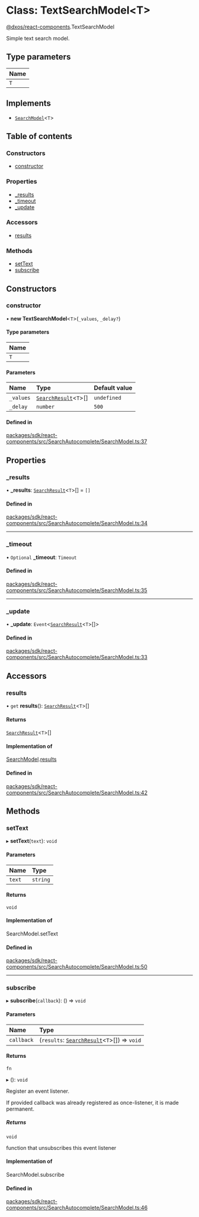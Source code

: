 # Class: TextSearchModel<T\>

[@dxos/react-components](../modules/dxos_react_components.md).TextSearchModel

Simple text search model.

## Type parameters

| Name |
| :------ |
| `T` |

## Implements

- [`SearchModel`](../interfaces/dxos_react_components.SearchModel.md)<`T`\>

## Table of contents

### Constructors

- [constructor](dxos_react_components.TextSearchModel.md#constructor)

### Properties

- [\_results](dxos_react_components.TextSearchModel.md#_results)
- [\_timeout](dxos_react_components.TextSearchModel.md#_timeout)
- [\_update](dxos_react_components.TextSearchModel.md#_update)

### Accessors

- [results](dxos_react_components.TextSearchModel.md#results)

### Methods

- [setText](dxos_react_components.TextSearchModel.md#settext)
- [subscribe](dxos_react_components.TextSearchModel.md#subscribe)

## Constructors

### constructor

• **new TextSearchModel**<`T`\>(`_values`, `_delay?`)

#### Type parameters

| Name |
| :------ |
| `T` |

#### Parameters

| Name | Type | Default value |
| :------ | :------ | :------ |
| `_values` | [`SearchResult`](../modules/dxos_react_components.md#searchresult)<`T`\>[] | `undefined` |
| `_delay` | `number` | `500` |

#### Defined in

[packages/sdk/react-components/src/SearchAutocomplete/SearchModel.ts:37](https://github.com/dxos/dxos/blob/32ae9b579/packages/sdk/react-components/src/SearchAutocomplete/SearchModel.ts#L37)

## Properties

### \_results

• **\_results**: [`SearchResult`](../modules/dxos_react_components.md#searchresult)<`T`\>[] = `[]`

#### Defined in

[packages/sdk/react-components/src/SearchAutocomplete/SearchModel.ts:34](https://github.com/dxos/dxos/blob/32ae9b579/packages/sdk/react-components/src/SearchAutocomplete/SearchModel.ts#L34)

___

### \_timeout

• `Optional` **\_timeout**: `Timeout`

#### Defined in

[packages/sdk/react-components/src/SearchAutocomplete/SearchModel.ts:35](https://github.com/dxos/dxos/blob/32ae9b579/packages/sdk/react-components/src/SearchAutocomplete/SearchModel.ts#L35)

___

### \_update

• **\_update**: `Event`<[`SearchResult`](../modules/dxos_react_components.md#searchresult)<`T`\>[]\>

#### Defined in

[packages/sdk/react-components/src/SearchAutocomplete/SearchModel.ts:33](https://github.com/dxos/dxos/blob/32ae9b579/packages/sdk/react-components/src/SearchAutocomplete/SearchModel.ts#L33)

## Accessors

### results

• `get` **results**(): [`SearchResult`](../modules/dxos_react_components.md#searchresult)<`T`\>[]

#### Returns

[`SearchResult`](../modules/dxos_react_components.md#searchresult)<`T`\>[]

#### Implementation of

[SearchModel](../interfaces/dxos_react_components.SearchModel.md).[results](../interfaces/dxos_react_components.SearchModel.md#results)

#### Defined in

[packages/sdk/react-components/src/SearchAutocomplete/SearchModel.ts:42](https://github.com/dxos/dxos/blob/32ae9b579/packages/sdk/react-components/src/SearchAutocomplete/SearchModel.ts#L42)

## Methods

### setText

▸ **setText**(`text`): `void`

#### Parameters

| Name | Type |
| :------ | :------ |
| `text` | `string` |

#### Returns

`void`

#### Implementation of

SearchModel.setText

#### Defined in

[packages/sdk/react-components/src/SearchAutocomplete/SearchModel.ts:50](https://github.com/dxos/dxos/blob/32ae9b579/packages/sdk/react-components/src/SearchAutocomplete/SearchModel.ts#L50)

___

### subscribe

▸ **subscribe**(`callback`): () => `void`

#### Parameters

| Name | Type |
| :------ | :------ |
| `callback` | (`results`: [`SearchResult`](../modules/dxos_react_components.md#searchresult)<`T`\>[]) => `void` |

#### Returns

`fn`

▸ (): `void`

Register an event listener.

If provided callback was already registered as once-listener, it is made permanent.

##### Returns

`void`

function that unsubscribes this event listener

#### Implementation of

SearchModel.subscribe

#### Defined in

[packages/sdk/react-components/src/SearchAutocomplete/SearchModel.ts:46](https://github.com/dxos/dxos/blob/32ae9b579/packages/sdk/react-components/src/SearchAutocomplete/SearchModel.ts#L46)
